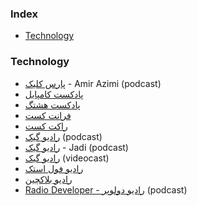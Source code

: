 ### Index

* [Technology](#technology)


### Technology

* [پارس کلیک](https://anchor.fm/parsclick/) - Amir Azimi (podcast)
* [پادکست کامپایل](https://anchor.fm/compile-podcast)
* [پادکست هشتگ](https://castbox.fm/channel/%D9%BE%D8%A7%D8%AF%DA%A9%D8%B3%D8%AA-%D9%87%D8%B4%D8%AA%DA%AF-id2236220)
* [فرانت کست](http://frontcast.ir/podcast)
* [راکت کست](https://roocket.ir/podcast)
* [رادیو گیک](https://soundcloud.com/jadijadi) (podcast)
* [رادیو گیک](https://anchor.fm/radiojadi) - Jadi (podcast)
* [رادیو گیک](https://www.youtube.com/playlist?list=PL-tKrPVkKKE1peHomci9EH7BmafxdXKGn) (videocast)
* [رادیو فول استک](https://sokanacademy.com/podcast)
* [رادیو بلاکچین](https://castbox.fm/channel/%D8%B1%D8%A7%D8%AF%DB%8C%D9%88-%D8%A8%D9%84%D8%A7%DA%A9%DA%86%DB%8C%D9%86-id1456741?country=us)
* [Radio Developer - رادیو دولوپر](https://castbox.fm/channel/id4407294) (podcast)
